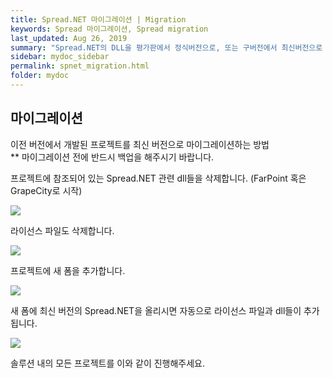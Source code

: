 ```yaml
---
title: Spread.NET 마이그레이션 | Migration
keywords: Spread 마이그레이션, Spread migration
last_updated: Aug 26, 2019
summary: "Spread.NET의 DLL을 평가판에서 정식버전으로, 또는 구버전에서 최신버전으로 마이그레이션 하는 방법을 설명합니다."
sidebar: mydoc_sidebar
permalink: spnet_migration.html
folder: mydoc
---
```


## 마이그레이션

이전 버전에서 개발된 프로젝트를 최신 버전으로 마이그레이션하는 방법  
** 마이그레이션 전에 반드시 백업을 해주시기 바랍니다.

프로젝트에 참조되어 있는 Spread.NET 관련 dll들을 삭제합니다.
  (FarPoint 혹은 GrapeCity로 시작)

![](https://www.grapecity.co.kr/images/training/spread/tc-migration-1.png)

라이선스 파일도 삭제합니다.

![](https://www.grapecity.co.kr/images/training/spread/tc-migration-2.png)

프로젝트에 새 폼을 추가합니다.

![](https://www.grapecity.co.kr/images/training/spread/tc-migration-3.png)

새 폼에 최신 버전의 Spread.NET을 올리시면 자동으로 라이선스 파일과 dll들이 추가됩니다.

![](https://www.grapecity.co.kr/images/training/spread/tc-migration-4.png)

솔루션 내의 모든 프로젝트를 이와 같이 진행해주세요.